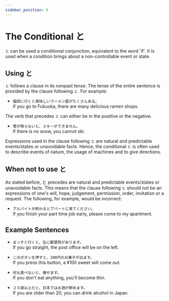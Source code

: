 ```yaml
---
sidebar_position: 6
---
```


# The Conditional と

`と` can be used a conditional conjunction, equivalent to the word 'if'. It is used when a condition brings about a non-controllable event or state.

## Using と

`と` follows a clause in its nonpast tense. The tense of the entire sentence is provided by the clause following `と`. For example:

- ``福岡に行くと美味しいラーメン屋がたくさんある。``  
  If you go to Fukuoka, there are many delicious ramen shops.

The verb that precedes `と` can either be in the positive or the negative.

- ``雪が降らないと、スキーができません。``  
  If there is no snow, you cannot ski.

Expressions used in the clause following `と` are natural and predictable events/states or unavoidable facts. Hence, the conditional `と` is often used to describe events of nature, the usage of machines and to give directions.

## When not to use と

As stated before, と precedes are natural and predictable events/states or unavoidable facts. This means that the clause following `と` should not  be an expressions of one's will, hope, judgement, permission, order, invitation or a request. The following, for example, would be incorrect:

- ``アルバイトが終わるとアパートに来てください。``  
  If you finish your part time job early, please come to my apartment.

## Example Sentences

- ``まっすぐ行くと、左に郵便局があります。``  
  If you go straight, the post office will be on the left.

- ``このボタンを押すと、100円のお菓子が出ます。``  
  If you press this button, a ¥100 sweet will come out.

- ``何も食べないと、痩せます。``  
  If you don't eat anything, you'll become thin.

- ``２０歳以上だと、日本ではお酒が飲めます。``  
  If you are older than 20, you can drink alcohol in Japan.
